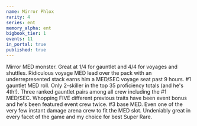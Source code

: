 ```yaml
---
name: Mirror Phlox
rarity: 4
series: ent
memory_alpha: ent
bigbook_tier: 1
events: 11
in_portal: true
published: true
---
```


Mirror MED monster. Great at 1/4 for gauntlet and 4/4 for voyages and shuttles. Ridiculous voyage MED lead over the pack with an underrepresented stack earns him a MED/SEC voyage seat past 9 hours. #1 gauntlet MED roll. Only 2-skiller in the top 35 proficiency totals (and he's 4th!). Three ranked gauntlet pairs among all crew including the #1 MED/SEC. Whopping FIVE different previous traits have been event bonus and he's been featured event crew twice. #3 base MED. Even one of the very few instant damage arena crew to fit the MED slot. Undeniably great in every facet of the game and my choice for best Super Rare.
